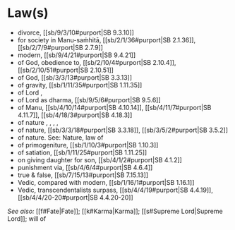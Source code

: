 # Law(s)

* divorce, [[sb/9/3/10#purport|SB 9.3.10]]
* for society in Manu-saṁhitā, [[sb/2/1/36#purport|SB 2.1.36]], [[sb/2/7/9#purport|SB 2.7.9]]
* modern, [[sb/9/4/21#purport|SB 9.4.21]]
* of God, obedience to, [[sb/2/10/4#purport|SB 2.10.4]], [[sb/2/10/51#purport|SB 2.10.51]]
* of God, [[sb/3/3/13#purport|SB 3.3.13]]
* of gravity, [[sb/1/11/35#purport|SB 1.11.35]]
* of Lord , 
* of Lord as dharma, [[sb/9/5/6#purport|SB 9.5.6]]
* of Manu, [[sb/4/10/14#purport|SB 4.10.14]], [[sb/4/11/7#purport|SB 4.11.7]], [[sb/4/18/3#purport|SB 4.18.3]]
* of nature , , , , 
* of nature, [[sb/3/3/18#purport|SB 3.3.18]], [[sb/3/5/2#purport|SB 3.5.2]]
* of nature. See: Nature, law of 
* of primogeniture, [[sb/1/10/3#purport|SB 1.10.3]]
* of satiation, [[sb/1/11/25#purport|SB 1.11.25]]
* on giving daughter for son, [[sb/4/1/2#purport|SB 4.1.2]]
* punishment via, [[sb/4/6/4#purport|SB 4.6.4]]
* true & false, [[sb/7/15/13#purport|SB 7.15.13]]
* Vedic, compared with modern, [[sb/1/16/1#purport|SB 1.16.1]]
* Vedic, transcendentalists surpass, [[sb/4/4/19#purport|SB 4.4.19]], [[sb/4/4/20-20#purport|SB 4.4.20-20]]

*See also:* [[f#Fate|Fate]]; [[k#Karma|Karma]]; [[s#Supreme Lord|Supreme Lord]]; will of
